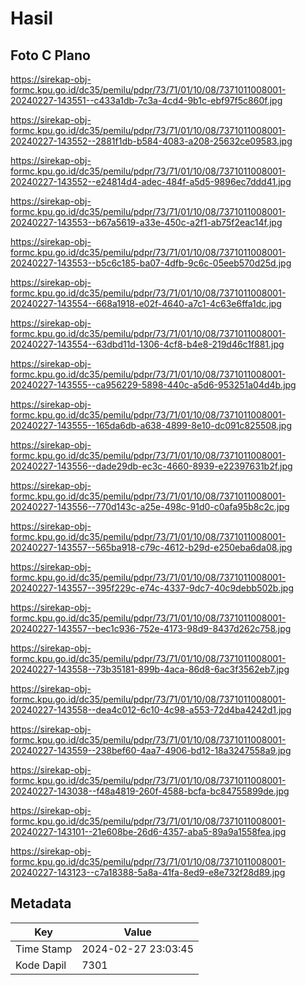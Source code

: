 # Hasil

## Foto C Plano

https://sirekap-obj-formc.kpu.go.id/dc35/pemilu/pdpr/73/71/01/10/08/7371011008001-20240227-143551--c433a1db-7c3a-4cd4-9b1c-ebf97f5c860f.jpg

https://sirekap-obj-formc.kpu.go.id/dc35/pemilu/pdpr/73/71/01/10/08/7371011008001-20240227-143552--2881f1db-b584-4083-a208-25632ce09583.jpg

https://sirekap-obj-formc.kpu.go.id/dc35/pemilu/pdpr/73/71/01/10/08/7371011008001-20240227-143552--e24814d4-adec-484f-a5d5-9896ec7ddd41.jpg

https://sirekap-obj-formc.kpu.go.id/dc35/pemilu/pdpr/73/71/01/10/08/7371011008001-20240227-143553--b67a5619-a33e-450c-a2f1-ab75f2eac14f.jpg

https://sirekap-obj-formc.kpu.go.id/dc35/pemilu/pdpr/73/71/01/10/08/7371011008001-20240227-143553--b5c6c185-ba07-4dfb-9c6c-05eeb570d25d.jpg

https://sirekap-obj-formc.kpu.go.id/dc35/pemilu/pdpr/73/71/01/10/08/7371011008001-20240227-143554--668a1918-e02f-4640-a7c1-4c63e6ffa1dc.jpg

https://sirekap-obj-formc.kpu.go.id/dc35/pemilu/pdpr/73/71/01/10/08/7371011008001-20240227-143554--63dbd11d-1306-4cf8-b4e8-219d46c1f881.jpg

https://sirekap-obj-formc.kpu.go.id/dc35/pemilu/pdpr/73/71/01/10/08/7371011008001-20240227-143555--ca956229-5898-440c-a5d6-953251a04d4b.jpg

https://sirekap-obj-formc.kpu.go.id/dc35/pemilu/pdpr/73/71/01/10/08/7371011008001-20240227-143555--165da6db-a638-4899-8e10-dc091c825508.jpg

https://sirekap-obj-formc.kpu.go.id/dc35/pemilu/pdpr/73/71/01/10/08/7371011008001-20240227-143556--dade29db-ec3c-4660-8939-e22397631b2f.jpg

https://sirekap-obj-formc.kpu.go.id/dc35/pemilu/pdpr/73/71/01/10/08/7371011008001-20240227-143556--770d143c-a25e-498c-91d0-c0afa95b8c2c.jpg

https://sirekap-obj-formc.kpu.go.id/dc35/pemilu/pdpr/73/71/01/10/08/7371011008001-20240227-143557--565ba918-c79c-4612-b29d-e250eba6da08.jpg

https://sirekap-obj-formc.kpu.go.id/dc35/pemilu/pdpr/73/71/01/10/08/7371011008001-20240227-143557--395f229c-e74c-4337-9dc7-40c9debb502b.jpg

https://sirekap-obj-formc.kpu.go.id/dc35/pemilu/pdpr/73/71/01/10/08/7371011008001-20240227-143557--bec1c936-752e-4173-98d9-8437d262c758.jpg

https://sirekap-obj-formc.kpu.go.id/dc35/pemilu/pdpr/73/71/01/10/08/7371011008001-20240227-143558--73b35181-899b-4aca-86d8-6ac3f3562eb7.jpg

https://sirekap-obj-formc.kpu.go.id/dc35/pemilu/pdpr/73/71/01/10/08/7371011008001-20240227-143558--dea4c012-6c10-4c98-a553-72d4ba4242d1.jpg

https://sirekap-obj-formc.kpu.go.id/dc35/pemilu/pdpr/73/71/01/10/08/7371011008001-20240227-143559--238bef60-4aa7-4906-bd12-18a3247558a9.jpg

https://sirekap-obj-formc.kpu.go.id/dc35/pemilu/pdpr/73/71/01/10/08/7371011008001-20240227-143038--f48a4819-260f-4588-bcfa-bc84755899de.jpg

https://sirekap-obj-formc.kpu.go.id/dc35/pemilu/pdpr/73/71/01/10/08/7371011008001-20240227-143101--21e608be-26d6-4357-aba5-89a9a1558fea.jpg

https://sirekap-obj-formc.kpu.go.id/dc35/pemilu/pdpr/73/71/01/10/08/7371011008001-20240227-143123--c7a18388-5a8a-41fa-8ed9-e8e732f28d89.jpg


## Metadata

| Key        | Value               |
| ---------- | ------------------- |
| Time Stamp | 2024-02-27 23:03:45 |
| Kode Dapil | 7301                |



